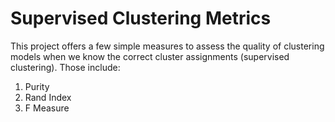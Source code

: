 # Supervised Clustering Metrics

This project offers a few simple measures to assess the quality of clustering models when we know the correct cluster assignments (supervised clustering). Those include:

1) Purity
2) Rand Index
3) F Measure
